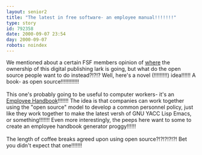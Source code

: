 ```yaml
---
layout: senior2
title: "The latest in free software- an employee manual!!!!!!!"
type: story
id: 792358
date: 2000-09-07 23:54
day: 2000-09-07
robots: noindex
---
```

We mentioned about a certain FSF members opinion of <a href="#784197">where</a> the ownership of this digital publishing lark is going, but what do the open source people want to do instead?!?!? Well, here's a novel (!!!!!!!!!) idea!!!!!! A book- as open source!!!!!!!!!!!!<br/> <br/>This one's probably going to be useful to computer workers- it's an <a href="http://linuxvc.com/Free_Software/Employee_Handbook/">Employee Handbook</a>!!!!!!! The idea is that companies can work together using the "open source" model to develop a common personnel policy, just like they work together to make the latest versh of GNU YACC Lisp Emacs, or something!!!!!!! Even more interestingly, the peeps here want to some to create an employee handbook generator proggy!!!!!!<br/> <br/>The length of coffee breaks agreed upon using open source?!?!?!?!?! Bet you didn't expect that one!!!!!!!
